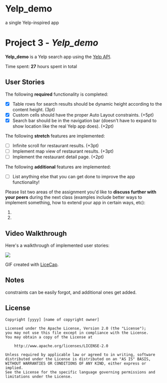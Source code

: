 # Yelp_demo
a single Yelp-inspired app

# Project 3 - *Yelp_demo*

**Yelp_demo** is a Yelp search app using the [Yelp API](http://www.yelp.com/developers/documentation/v2/search_api).

Time spent: **27** hours spent in total

## User Stories

The following **required** functionality is completed: 

- [x] Table rows for search results should be dynamic height according to the content height. (3pt)
- [x] Custom cells should have the proper Auto Layout constraints. (+5pt)
- [x] Search bar should be in the navigation bar (doesn't have to expand to show location like the real Yelp app does). (+2pt)

The following **stretch** features are implemented:

- [ ] Infinite scroll for restaurant results. (+3pt)
- [ ] Implement map view of restaurant results. (+3pt)
- [ ] Implement the restaurant detail page. (+2pt)

The following **additional** features are implemented:

- [ ] List anything else that you can get done to improve the app functionality!

Please list two areas of the assignment you'd like to **discuss further with your peers** during the next class (examples include better ways to implement something, how to extend your app in certain ways, etc):

1. 
2.

## Video Walkthrough

Here's a walkthrough of implemented user stories:

![](https://i.imgur.com/HuHQQSe.gif)

GIF created with [LiceCap](http://www.cockos.com/licecap/).

## Notes

constraints can be easily forgot, and additional ones get added.



## License

    Copyright [yyyy] [name of copyright owner]

    Licensed under the Apache License, Version 2.0 (the "License");
    you may not use this file except in compliance with the License.
    You may obtain a copy of the License at

        http://www.apache.org/licenses/LICENSE-2.0

    Unless required by applicable law or agreed to in writing, software
    distributed under the License is distributed on an "AS IS" BASIS,
    WITHOUT WARRANTIES OR CONDITIONS OF ANY KIND, either express or implied.
    See the License for the specific language governing permissions and
    limitations under the License.
